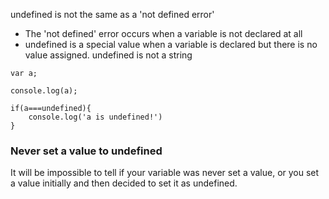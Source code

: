 undefined is not the same as a 'not defined error'
 - The 'not defined' error occurs when a variable is not declared at all
 - undefined is a special value when a variable is declared but there is no value assigned. undefined is not a string

``` 
var a;

console.log(a);

if(a===undefined){
	console.log('a is undefined!')
}
```

### Never set a value to undefined

It will be impossible to tell if your variable was never set a value, or you set a value initially and then decided to set it as undefined.
